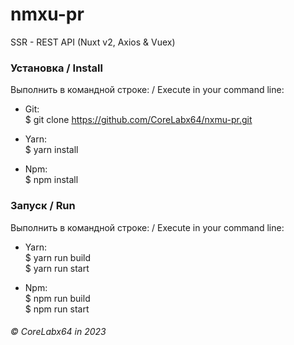 # nmxu-pr
SSR - REST API (Nuxt v2, Axios &amp; Vuex)

### Установка / Install

Выполнить в командной строке: / Execute in your command line:

* Git: <br/>
$ git clone https://github.com/CoreLabx64/nxmu-pr.git

* Yarn: <br/>
$ yarn install

* Npm: <br/>
$ npm install

### Запуск / Run

Выполнить в командной строке: / Execute in your command line:

* Yarn: <br/>
$ yarn run build <br/>
$ yarn run start

* Npm: <br/>
$ npm run build <br/>
$ npm run start

###### &copy; CoreLabx64 in 2023
